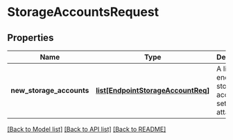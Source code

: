 # StorageAccountsRequest

## Properties
Name | Type | Description | Notes
------------ | ------------- | ------------- | -------------
**new_storage_accounts** | [**list[EndpointStorageAccountReq]**](EndpointStorageAccountReq.md) | A list of endpoint storage accounts to set or attach | [optional] 

[[Back to Model list]](../README.md#documentation-for-models) [[Back to API list]](../README.md#documentation-for-api-endpoints) [[Back to README]](../README.md)


